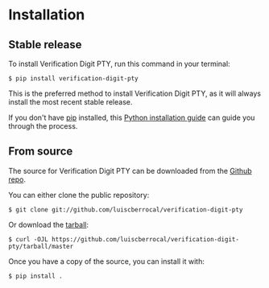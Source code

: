 # Installation

## Stable release

To install Verification Digit PTY, run this command in your
terminal:

``` console
$ pip install verification-digit-pty
```

This is the preferred method to install Verification Digit PTY, as it will always install the most recent stable release.

If you don't have [pip][] installed, this [Python installation guide][]
can guide you through the process.

## From source

The source for Verification Digit PTY can be downloaded from
the [Github repo][].

You can either clone the public repository:

``` console
$ git clone git://github.com/luiscberrocal/verification-digit-pty
```

Or download the [tarball][]:

``` console
$ curl -OJL https://github.com/luiscberrocal/verification-digit-pty/tarball/master
```

Once you have a copy of the source, you can install it with:

``` console
$ pip install .
```

  [pip]: https://pip.pypa.io
  [Python installation guide]: http://docs.python-guide.org/en/latest/starting/installation/
  [Github repo]: https://github.com/%7B%7B%20cookiecutter.github_username%20%7D%7D/%7B%7B%20cookiecutter.project_slug%20%7D%7D
  [tarball]: https://github.com/%7B%7B%20cookiecutter.github_username%20%7D%7D/%7B%7B%20cookiecutter.project_slug%20%7D%7D/tarball/master
